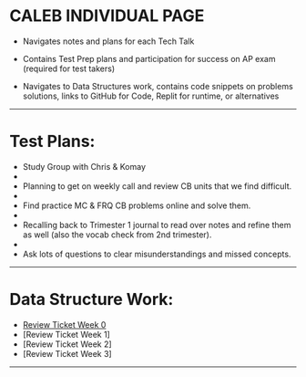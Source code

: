 # CALEB INDIVIDUAL PAGE
- Navigates notes and plans for each Tech Talk

- Contains Test Prep plans and participation for success on AP exam (required for test takers)

- Navigates to Data Structures work, contains code snippets on problems solutions, links to GitHub for Code, Replit for runtime, or alternatives
-----------

# Test Plans:
- Study Group with Chris & Komay
- 
- Planning to get on weekly call and review CB units that we find difficult. 
- 
- Find practice MC & FRQ CB problems online and solve them. 
- 
- Recalling back to Trimester 1 journal to read over notes and refine them as well (also the vocab check from 2nd trimester).
- 
- Ask lots of questions to clear misunderstandings and missed concepts.

-----------

# Data Structure Work:
- [Review Ticket Week 0](https://github.com/zenxha/musicgacha/issues/7)
- [Review Ticket Week 1]
- [Review Ticket Week 2]
- [Review Ticket Week 3]

-----------

